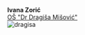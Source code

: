 **Ivana Zorić**\
[OŠ "Dr Dragiša Mišović"](https://www.osdragisamisovic.edu.rs/) \
![dragisa](https://user-images.githubusercontent.com/125125088/218257731-4dadd3f3-f209-4f71-adf8-ecff81314257.jpg)
